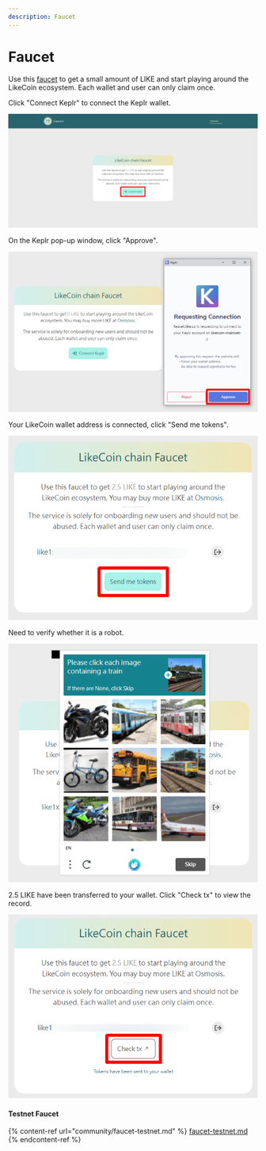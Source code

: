 ```yaml
---
description: Faucet
---
```


# Faucet

Use this [faucet](https://faucet.like.co/) to get a small amount of LIKE and start playing around the LikeCoin ecosystem. Each wallet and user can only claim once.

Click "Connect Keplr" to connect the Keplr wallet.

![](<../.gitbook/assets/faucet 1.png>)

On the Keplr pop-up window, click "Approve".

![](<../.gitbook/assets/faucet 2.png>)

Your LikeCoin wallet address is connected, click "Send me tokens".

![](<../.gitbook/assets/faucet 3.png>)

Need to verify whether it is a robot.

![](<../.gitbook/assets/faucet 4.png>)

2.5 LIKE have been transferred to your wallet. Click "Check tx" to view the record.

![](<../.gitbook/assets/faucet 5.png>)

#### Testnet Faucet

{% content-ref url="community/faucet-testnet.md" %}
[faucet-testnet.md](community/faucet-testnet.md)
{% endcontent-ref %}

